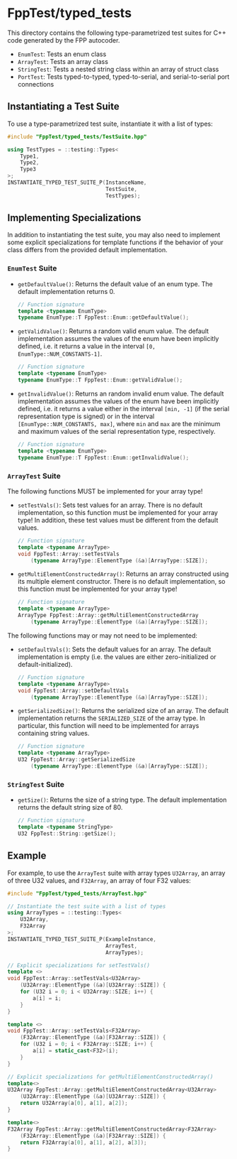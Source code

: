 # FppTest/typed_tests

This directory contains the following type-parametrized test suites for 
C++ code generated by the FPP autocoder.

* `EnumTest`: Tests an enum class
* `ArrayTest`: Tests an array class
* `StringTest`: Tests a nested string class within an array of struct class
* `PortTest`: Tests typed-to-typed, typed-to-serial, and serial-to-serial port connections

## Instantiating a Test Suite

To use a type-parametrized test suite, instantiate it with a list of types:

```c++
#include "FppTest/typed_tests/TestSuite.hpp"

using TestTypes = ::testing::Types<
    Type1,
    Type2,
    Type3
>;
INSTANTIATE_TYPED_TEST_SUITE_P(InstanceName, 
                               TestSuite, 
                               TestTypes);
```

## Implementing Specializations

In addition to instantiating the test suite, you may also need to implement some
explicit specializations for template functions if the behavior of your class
differs from the provided default implementation.

### `EnumTest` Suite

- `getDefaultValue()`: Returns the default value of an enum type. The default
implementation returns 0.

  ```c++
  // Function signature
  template <typename EnumType>
  typename EnumType::T FppTest::Enum::getDefaultValue();
  ```

- `getValidValue()`: Returns a random valid enum value. The default implementation
assumes the values of the enum have been implicitly defined, i.e. it returns
a value in the interval `[0, EnumType::NUM_CONSTANTS-1]`.

  ```c++
  // Function signature
  template <typename EnumType>
  typename EnumType::T FppTest::Enum::getValidValue();
  ```

- `getInvalidValue()`: Returns an random invalid enum value. The default
implementation assumes the values of the enum have been implicitly defined,
i.e. it returns a value either in the interval `[min, -1]` (if the serial
representation type is signed) or in the interval
`[EnumType::NUM_CONSTANTS, max]`, where `min` and `max` are the minimum
and maximum values of the serial representation type, respectively.

  ```c++
  // Function signature
  template <typename EnumType>
  typename EnumType::T FppTest::Enum::getInvalidValue();
  ```

### `ArrayTest` Suite

The following functions MUST be implemented for your array type!

- `setTestVals()`: Sets test values for an array. There is no default
implementation, so this function must be implemented for your array type!
In addition, these test values must be different from the default values.

  ```c++
  // Function signature
  template <typename ArrayType>
  void FppTest::Array::setTestVals
      (typename ArrayType::ElementType (&a)[ArrayType::SIZE]);
  ```

- `getMultiElementConstructedArray()`: Returns an array constructed using its
multiple element constructor. There is no default implementation, so this
function must be implemented for your array type!

  ```c++
  // Function signature
  template <typename ArrayType>
  ArrayType FppTest::Array::getMultiElementConstructedArray
      (typename ArrayType::ElementType (&a)[ArrayType::SIZE]);
  ```

The following functions may or may not need to be implemented:

- `setDefaultVals()`: Sets the default values for an array. The default
implementation is empty (i.e. the values are either zero-initialized or 
default-initialized).

  ```c++
  // Function signature
  template <typename ArrayType>
  void FppTest::Array::setDefaultVals
      (typename ArrayType::ElementType (&a)[ArrayType::SIZE]);
  ```

- `getSerializedSize()`: Returns the serialized size of an array. The default
implementation returns the `SERIALIZED_SIZE` of the array type. In particular,
this function will need to be implemented for arrays containing string values.

  ```c++
  // Function signature
  template <typename ArrayType>
  U32 FppTest::Array::getSerializedSize
      (typename ArrayType::ElementType (&a)[ArrayType::SIZE]);
  ```

### `StringTest` Suite

- `getSize()`: Returns the size of a string type. The default implementation
returns the default string size of 80.

  ```c++
  // Function signature
  template <typename StringType>
  U32 FppTest::String::getSize();
  ```

## Example

For example, to use the `ArrayTest` suite with array types `U32Array`, an array
of three U32 values, and `F32Array`, an array of four F32 values:

```c++
#include "FppTest/typed_tests/ArrayTest.hpp"

// Instantiate the test suite with a list of types
using ArrayTypes = ::testing::Types<
    U32Array,
    F32Array
>;
INSTANTIATE_TYPED_TEST_SUITE_P(ExampleInstance, 
                               ArrayTest, 
                               ArrayTypes);

// Explicit specializations for setTestVals()
template <>
void FppTest::Array::setTestVals<U32Array>
    (U32Array::ElementType (&a)[U32Array::SIZE]) {
    for (U32 i = 0; i < U32Array::SIZE; i++) {
        a[i] = i;
    }
}

template <>
void FppTest::Array::setTestVals<F32Array>
    (F32Array::ElementType (&a)[F32Array::SIZE]) {
    for (U32 i = 0; i < F32Array::SIZE; i++) {
        a[i] = static_cast<F32>(i);
    }
}

// Explicit specializations for getMultiElementConstructedArray()
template<>
U32Array FppTest::Array::getMultiElementConstructedArray<U32Array>
    (U32Array::ElementType (&a)[U32Array::SIZE]) {
    return U32Array(a[0], a[1], a[2]);
}

template<>
F32Array FppTest::Array::getMultiElementConstructedArray<F32Array>
    (F32Array::ElementType (&a)[F32Array::SIZE]) {
    return F32Array(a[0], a[1], a[2], a[3]);
}
```

